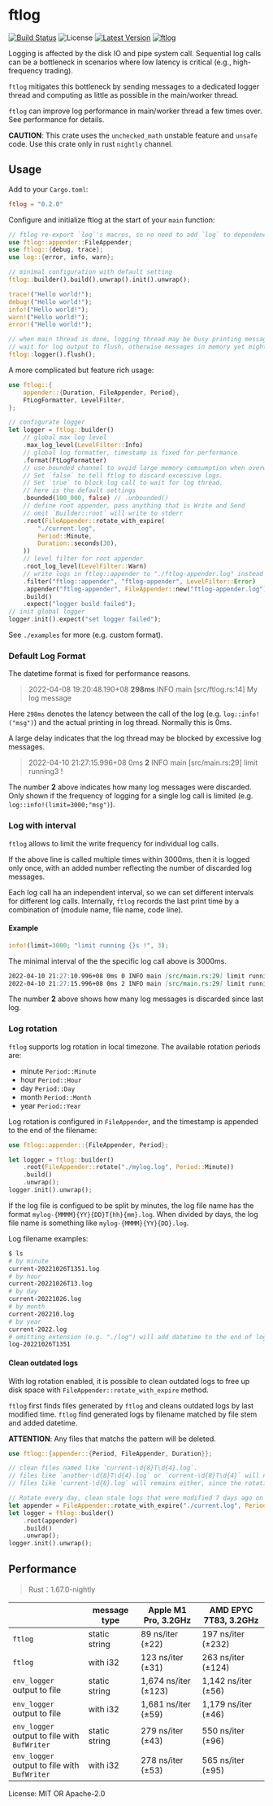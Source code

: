 # ftlog

[![Build Status](https://github.com/nonconvextech/ftlog/workflows/CI%20%28Linux%29/badge.svg?branch=main)](https://github.com/nonconvextech/ftlog/actions)
![License](https://img.shields.io/crates/l/ftlog.svg)
[![Latest Version](https://img.shields.io/crates/v/ftlog.svg)](https://crates.io/crates/ftlog)
[![ftlog](https://docs.rs/ftlog/badge.svg)](https://docs.rs/ftlog)

Logging is affected by the disk IO and pipe system call.
Sequential log calls can be a bottleneck in scenarios where low
latency is critical (e.g., high-frequency trading).

`ftlog` mitigates this bottleneck by sending messages to a dedicated logger
thread and computing as little as possible in the main/worker thread.

`ftlog` can improve log performance in main/worker thread a few times over. See
performance for details.

**CAUTION**: This crate uses the `unchecked_math` unstable feature and `unsafe`
code. Use this crate only in rust `nightly` channel.


## Usage

Add to your `Cargo.toml`:

```toml
ftlog = "0.2.0"
```

Configure and initialize ftlog at the start of your `main` function:
```rust
// ftlog re-export `log`'s macros, so no need to add `log` to dependencies
use ftlog::appender::FileAppender;
use ftlog::{debug, trace};
use log::{error, info, warn};

// minimal configuration with default setting
ftlog::builder().build().unwrap().init().unwrap();

trace!("Hello world!");
debug!("Hello world!");
info!("Hello world!");
warn!("Hello world!");
error!("Hello world!");

// when main thread is done, logging thread may be busy printing messages
// wait for log output to flush, otherwise messages in memory yet might lost
ftlog::logger().flush();
```

A more complicated but feature rich usage:

```rust
use ftlog::{
    appender::{Duration, FileAppender, Period},
    FtLogFormatter, LevelFilter,
};

// configurate logger
let logger = ftlog::builder()
    // global max log level
    .max_log_level(LevelFilter::Info)
    // global log formatter, timestamp is fixed for performance
    .format(FtLogFormatter)
    // use bounded channel to avoid large memory comsumption when overwhelmed with logs
    // Set `false` to tell ftlog to discard excessive logs.
    // Set `true` to block log call to wait for log thread.
    // here is the default settings
    .bounded(100_000, false) // .unbounded()
    // define root appender, pass anything that is Write and Send
    // omit `Builder::root` will write to stderr
    .root(FileAppender::rotate_with_expire(
        "./current.log",
        Period::Minute,
        Duration::seconds(30),
    ))
    // level filter for root appender
    .root_log_level(LevelFilter::Warn)
    // write logs in ftlog::appender to "./ftlog-appender.log" instead of "./current.log"
    .filter("ftlog::appender", "ftlog-appender", LevelFilter::Error)
    .appender("ftlog-appender", FileAppender::new("ftlog-appender.log"))
    .build()
    .expect("logger build failed");
// init global logger
logger.init().expect("set logger failed");
```

See `./examples` for more (e.g. custom format).

### Default Log Format

The datetime format is fixed for performance reasons.

> 2022-04-08 19:20:48.190+08 **298ms** INFO main [src/ftlog.rs:14] My log
> message

Here `298ms` denotes the latency between the call of the log (e.g.
`log::info!("msg")`) and the actual printing in log thread. Normally this is 0ms.

A large delay indicates that the log thread may be blocked by excessive log
messages.

> 2022-04-10 21:27:15.996+08 0ms **2** INFO main [src/main.rs:29] limit
> running3 !

The number **2** above indicates how many log messages were discarded.
Only shown if the frequency of logging for a single log call is limited (e.g.
`log::info!(limit=3000;"msg")`).

### Log with interval

`ftlog` allows to limit the write frequency for individual log calls.

If the above line is called multiple times within 3000ms, then it is logged only
once, with an added number reflecting the number of discarded log messages.

Each log call ha an independent interval, so we can set different intervals
for different log calls. Internally, `ftlog` records the last print time by a
combination of (module name, file name, code line).

#### Example

```rust
info!(limit=3000; "limit running {}s !", 3);
```
The minimal interval of the the specific log call above is 3000ms.

```markdown
2022-04-10 21:27:10.996+08 0ms 0 INFO main [src/main.rs:29] limit running 3s !
2022-04-10 21:27:15.996+08 0ms 2 INFO main [src/main.rs:29] limit running 3s !
```
The number **2** above shows how many log messages is discarded since last log.

### Log rotation
`ftlog` supports log rotation in local timezone. The available rotation
periods are:

- minute `Period::Minute`
- hour `Period::Hour`
- day `Period::Day`
- month `Period::Month`
- year `Period::Year`

Log rotation is configured in `FileAppender`, and the timestamp is appended to
the end of the filename:

```rust
use ftlog::appender::{FileAppender, Period};

let logger = ftlog::builder()
    .root(FileAppender::rotate("./mylog.log", Period::Minute))
    .build()
    .unwrap();
logger.init().unwrap();
```

If the log file is configued to be split by minutes,
the log file name has the format
`mylog-{MMMM}{YY}{DD}T{hh}{mm}.log`. When divided by days, the log file name is
something like `mylog-{MMMM}{YY}{DD}.log`.

Log filename examples:
```sh
$ ls
# by minute
current-20221026T1351.log
# by hour
current-20221026T13.log
# by day
current-20221026.log
# by month
current-202210.log
# by year
current-2022.log
# omitting extension (e.g. "./log") will add datetime to the end of log filename
log-20221026T1351
```

#### Clean outdated logs

With log rotation enabled, it is possible to clean outdated logs to free up
disk space with `FileAppender::rotate_with_expire` method.

`ftlog` first finds files generated by `ftlog` and cleans outdated logs by
last modified time. `ftlog` find generated logs by filename matched by file
stem and added datetime.

**ATTENTION**: Any files that matchs the pattern will be deleted.

```rust
use ftlog::{appender::{Period, FileAppender, Duration}};

// clean files named like `current-\d{8}T\d{4}.log`.
// files like `another-\d{8}T\d{4}.log` or `current-\d{8}T\d{4}` will not be deleted, since the filenames' stem do not match.
// files like `current-\d{8}.log` will remains either, since the rotation durations do not match.

// Rotate every day, clean stale logs that were modified 7 days ago on each rotation
let appender = FileAppender::rotate_with_expire("./current.log", Period::Day, Duration::days(7));
let logger = ftlog::builder()
    .root(appender)
    .build()
    .unwrap();
logger.init().unwrap();
```

## Performance

> Rust：1.67.0-nightly

|                                                   |  message type | Apple M1 Pro, 3.2GHz  | AMD EPYC 7T83, 3.2GHz |
| ------------------------------------------------- | ------------- | --------------------- | --------------------- |
| `ftlog`                                           | static string |   89 ns/iter (±22)    | 197 ns/iter (±232)    |
| `ftlog`                                           | with i32      |   123 ns/iter (±31)   | 263 ns/iter (±124)    |
| `env_logger` <br/> output to file                 | static string | 1,674 ns/iter (±123)  | 1,142 ns/iter (±56)   |
| `env_logger` <br/> output to file                 | with i32      | 1,681 ns/iter (±59)   | 1,179 ns/iter (±46)   |
| `env_logger` <br/> output to file with `BufWriter`| static string | 279 ns/iter (±43)     | 550 ns/iter (±96)     |
| `env_logger` <br/> output to file with `BufWriter`| with i32      | 278 ns/iter (±53)     | 565 ns/iter (±95)     |

License: MIT OR Apache-2.0
